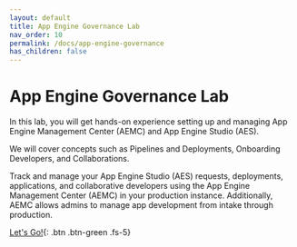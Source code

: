 ```yaml
---
layout: default
title: App Engine Governance Lab
nav_order: 10
permalink: /docs/app-engine-governance
has_children: false
---
```


# App Engine Governance Lab

In this lab, you will get hands-on experience setting up and managing App Engine Management Center (AEMC) and App Engine Studio (AES).

We will cover concepts such as Pipelines and Deployments, Onboarding Developers, and Collaborations.

Track and manage your App Engine Studio (AES) requests, deployments, applications, and collaborative developers using the App Engine Management Center (AEMC) in your production instance. Additionally, AEMC allows admins to manage app development from intake through production.

[Let's Go!][GuideLink]{: .btn .btn-green .fs-5}

[GuideLink]: https://creatorworkflowsnow.github.io/lab_aemc/

